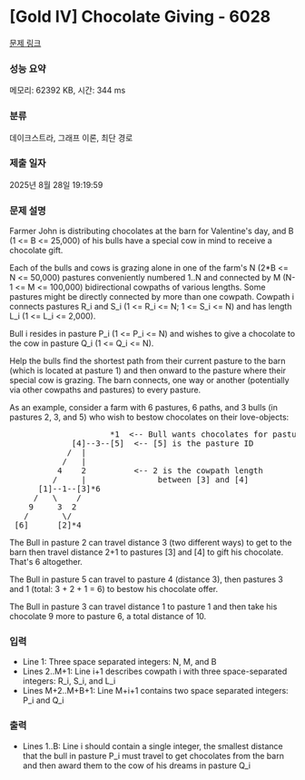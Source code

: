 # [Gold IV] Chocolate Giving - 6028 

[문제 링크](https://www.acmicpc.net/problem/6028) 

### 성능 요약

메모리: 62392 KB, 시간: 344 ms

### 분류

데이크스트라, 그래프 이론, 최단 경로

### 제출 일자

2025년 8월 28일 19:19:59

### 문제 설명

<p>Farmer John is distributing chocolates at the barn for Valentine's day, and B (1 <= B <= 25,000) of his bulls have a special cow in mind to receive a chocolate gift.</p>

<p>Each of the bulls and cows is grazing alone in one of the farm's N (2*B <= N <= 50,000) pastures conveniently numbered 1..N and connected by M (N-1 <= M <= 100,000) bidirectional cowpaths of various lengths. Some pastures might be directly connected by more than one cowpath. Cowpath i connects pastures R_i and S_i (1 <= R_i <= N; 1 <= S_i <= N) and has length L_i (1 <= L_i <= 2,000).</p>

<p>Bull i resides in pasture P_i (1 <= P_i <= N) and wishes to give a chocolate to the cow in pasture Q_i (1 <= Q_i <= N).</p>

<p>Help the bulls find the shortest path from their current pasture to the barn (which is located at pasture 1) and then onward to the pasture where their special cow is grazing. The barn connects, one way or another (potentially via other cowpaths and pastures) to every pasture.</p>

<p>As an example, consider a farm with 6 pastures, 6 paths, and 3 bulls (in pastures 2, 3, and 5) who wish to bestow chocolates on their love-objects:</p>

<pre>                     *1  <-- Bull wants chocolates for pasture 1 cow
             [4]--3--[5]  <-- [5] is the pasture ID
            /  |
           /   |
          4    2          <-- 2 is the cowpath length
         /     |               between [3] and [4]
      [1]--1--[3]*6
     /   \    /
    9     3  2
   /       \/
 [6]      [2]*4</pre>

<p>The Bull in pasture 2 can travel distance 3 (two different ways) to get to the barn then travel distance 2+1 to pastures [3] and [4] to gift his chocolate. That's 6 altogether.</p>

<p>The Bull in pasture 5 can travel to pasture 4 (distance 3), then pastures 3 and 1 (total: 3 + 2 + 1 = 6) to bestow his chocolate offer.</p>

<p>The Bull in pasture 3 can travel distance 1 to pasture 1 and then take his chocolate 9 more to pasture 6, a total distance of 10.</p>

### 입력 

 <ul>
	<li>Line 1: Three space separated integers: N, M, and B</li>
	<li>Lines 2..M+1: Line i+1 describes cowpath i with three space-separated integers: R_i, S_i, and L_i</li>
	<li>Lines M+2..M+B+1: Line M+i+1 contains two space separated integers: P_i and Q_i</li>
</ul>

<p> </p>

### 출력 

 <ul>
	<li>Lines 1..B: Line i should contain a single integer, the smallest distance that the bull in pasture P_i must travel to get chocolates from the barn and then award them to the cow of his dreams in pasture Q_i</li>
</ul>

<p> </p>

